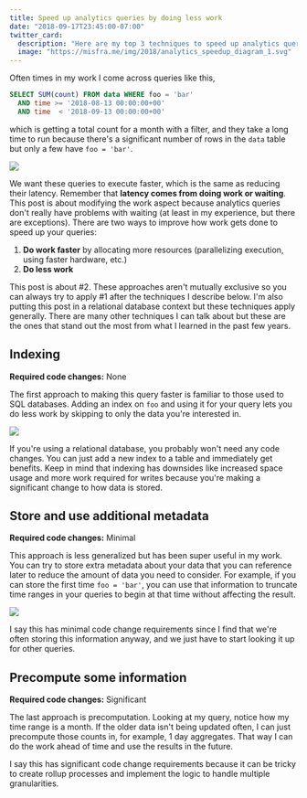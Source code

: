 ```yaml
---
title: Speed up analytics queries by doing less work
date: "2018-09-17T23:45:00-07:00"
twitter_card:
  description: "Here are my top 3 techniques to speed up analytics queries"
  image: "https://misfra.me/img/2018/analytics_speedup_diagram_1.svg"
---
```


Often times in my work I come across queries like this,

```sql
SELECT SUM(count) FROM data WHERE foo = 'bar'
  AND time >= '2018-08-13 00:00:00+00'
  AND time  < '2018-09-13 00:00:00+00'
```

which is getting a total count for a month with a filter, and they
take a long time to run because there's a significant number
of rows in the `data` table but only a few have `foo = 'bar'`.

<img src='/img/2018/analytics_speedup_diagram_1.svg'/>

We want these queries to execute faster, which is the same as reducing their
latency. Remember that **latency comes from doing work or waiting**. This post
is about modifying the work aspect because analytics queries don't really have
problems with waiting (at least in my experience, but there are exceptions).
There are two ways to improve how work gets done to speed up your queries:

1. **Do work faster** by allocating more resources (parallelizing execution,
using faster hardware, etc.)
2. **Do less work**

This post is about #2. These approaches aren't mutually exclusive so you can
always try to apply #1 after the techniques I describe below. I'm also putting
this post in a relational database context but these techniques apply generally.
There are many other techniques I can talk about but these are the ones that
stand out the most from what I learned in the past few years.

## Indexing

**Required code changes:** None

The first approach to making this query faster is familiar to those used to
SQL databases. Adding an index on `foo` and using it for your query
lets you do less work by skipping to only the data you're interested in.

<img src='/img/2018/analytics_speedup_diagram_2.svg'/>

If you're using a relational database, you probably won't need any code
changes. You can just add a new index to a table and immediately get benefits.
Keep in mind that indexing has downsides like increased space usage and
more work required for writes because you're making a significant change
to how data is stored.

## Store and use additional metadata

**Required code changes:** Minimal

This approach is less generalized but has been super useful in my work.
You can try to store extra metadata about your data that you can reference
later to reduce the amount of data you need to consider. For example, if you
can store the first time `foo = 'bar'`, you can use that information to truncate
time ranges in your queries to begin at that time without affecting the result.

<img src='/img/2018/analytics_speedup_diagram_3.svg'/>

I say this has minimal code change requirements since I find that we're often
storing this information anyway, and we just have to start looking it up for other
queries.

## Precompute some information

**Required code changes:** Significant

The last approach is precomputation. Looking at my query, notice how my time range
is a month. If the older data isn't being updated often, I can just precompute those
counts in, for example, 1 day aggregates. That way I can do the work ahead of time and
use the results in the future.

I say this has significant code change requirements because it can be tricky to
create rollup processes and implement the logic to handle multiple granularities.
